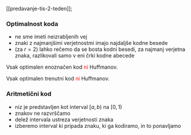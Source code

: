 [[predavanje-tis-2-teden]];

### Optimalnost koda
- ne sme imeti neizrabljenih vej
- znaki z najmanjšimi verjetnostmi imajo najdaljše kodne besede
- (za $r = 2$) lahko rečemo da se bosta kodni besedi, za najmanj verjetna znaka, razlikovali samo v eni črki kodne abecede

Vsak optimalen enoznačen kod <font color="#ff0000">ni</font> Huffmanov.

Vsak optimalen trenutni kod <font color="#ff0000">ni</font> Huffmanov.

### Aritmetični kod
- niz je predstavljen kot interval $[a,b)$ na $[0,1)$
- znakov ne razvrščamo
- delež intervala ustreza verjetnosti znaka
- izberemo interval ki pripada znaku, ki ga kodiramo, in to ponavljamo